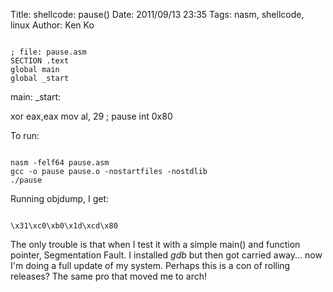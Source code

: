 Title: shellcode: pause()
Date: 2011/09/13 23:35
Tags: nasm, shellcode, linux
Author: Ken Ko

<code class="asm">
; file: pause.asm
SECTION .text
global main
global _start</code>

main:
_start:

xor eax,eax
mov al, 29 ; pause
int 0x80
</code>

To run:

<code class="bash">
nasm -felf64 pause.asm
gcc -o pause pause.o -nostartfiles -nostdlib
./pause
</code>

Running objdump, I get:

<code class="asm">
\x31\xc0\xb0\x1d\xcd\x80
</code>

The only trouble is that when I test it with a simple main() and function pointer, Segmentation Fault. I installed <em>gdb</em> but then got carried away... now I'm doing a full update of my system. Perhaps this is a con of rolling releases? The same pro that moved me to arch!
